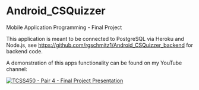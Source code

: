 # Android_CSQuizzer
Mobile Application Programming - Final Project

This application is meant to be connected to PostgreSQL via Heroku and Node.js, see https://github.com/rgschmitz1/Android_CSQuizzer_backend for backend code.

A demonstration of this apps functionality can be found on my YouTube channel:

[![TCSS450 - Pair 4 - Final Project Presentation](http://img.youtube.com/vi/xRiothuRHdU/0.jpg)](https://youtu.be/xRiothuRHdU)
